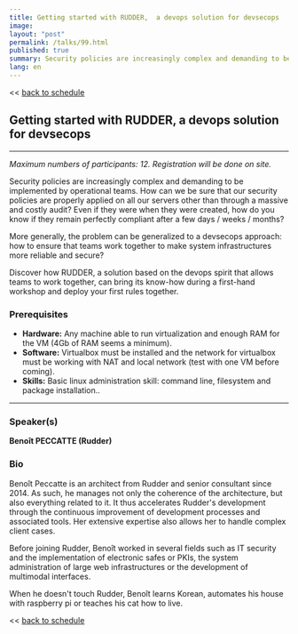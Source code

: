 ```yaml
---
title: Getting started with RUDDER,  a devops solution for devsecops
image: 
layout: "post"
permalink: /talks/99.html
published: true
summary: Security policies are increasingly complex and demanding to be implemented by operational teams. …
lang: en
---
```

<< [back to schedule](/schedule/)

## Getting started with RUDDER,  a devops solution for devsecops
---

*Maximum numbers of participants: 12. Registration will be done on site.*

Security policies are increasingly complex and demanding to be implemented by operational teams. How can we be sure that our security policies are properly applied on all our servers other than through a massive and costly audit? Even if they were when they were created, how do you know if they remain perfectly compliant after a few days / weeks / months?

More generally, the problem can be generalized to a devsecops approach: how to ensure that teams work together to make system infrastructures more reliable and secure?

Discover how RUDDER, a solution based on the devops spirit that allows teams to work together, can bring its know-how during a first-hand workshop and deploy your first rules together.

### Prerequisites
- **Hardware:** Any machine able to run virtualization and enough RAM for the VM (4Gb of RAM seems a minimum).
- **Software:** Virtualbox must be installed and the network for virtualbox must be working with NAT and local network (test with one VM before coming).
- **Skills:** Basic linux administration skill: command line, filesystem and package installation..

---
### Speaker(s)


**Benoît PECCATTE (Rudder)**

### Bio
Benoît Peccatte is an architect from Rudder and senior consultant since 2014. As such, he manages not only the coherence of the architecture, but also everything related to it. It thus accelerates Rudder's development through the continuous improvement of development processes and associated tools. Her extensive expertise also allows her to handle complex client cases.

Before joining Rudder, Benoît worked in several fields such as IT security and the implementation of electronic safes or PKIs,  the system administration of large web infrastructures or the development of multimodal interfaces.

When he doesn't touch Rudder, Benoît learns Korean, automates his house with raspberry pi or teaches his cat how to live.

<< [back to schedule](/schedule/)